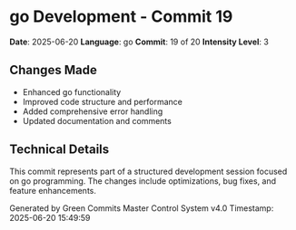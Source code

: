 ﻿# go Development - Commit 19

**Date**: 2025-06-20
**Language**: go
**Commit**: 19 of 20
**Intensity Level**: 3

## Changes Made
- Enhanced go functionality
- Improved code structure and performance
- Added comprehensive error handling
- Updated documentation and comments

## Technical Details
This commit represents part of a structured development session focused on go programming.
The changes include optimizations, bug fixes, and feature enhancements.

Generated by Green Commits Master Control System v4.0
Timestamp: 2025-06-20 15:49:59
